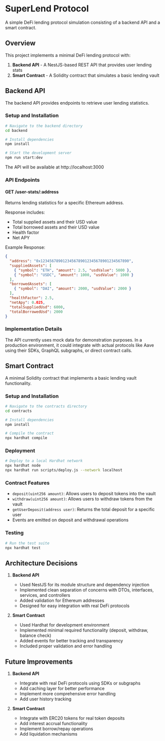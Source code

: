 # SuperLend Protocol

A simple DeFi lending protocol simulation consisting of a backend API and a smart contract.

## Overview

This project implements a minimal DeFi lending protocol with:

1. **Backend API** - A NestJS-based REST API that provides user lending stats
2. **Smart Contract** - A Solidity contract that simulates a basic lending vault

## Backend API

The backend API provides endpoints to retrieve user lending statistics.

### Setup and Installation

```bash
# Navigate to the backend directory
cd backend

# Install dependencies
npm install

# Start the development server
npm run start:dev
```

The API will be available at http://localhost:3000

### API Endpoints

#### GET /user-stats/:address

Returns lending statistics for a specific Ethereum address.

Response includes:
- Total supplied assets and their USD value
- Total borrowed assets and their USD value
- Health factor
- Net APY

Example Response:
```json
{
  "address": "0x1234567890123456789012345678901234567890",
  "suppliedAssets": [
    { "symbol": "ETH", "amount": 2.5, "usdValue": 5000 },
    { "symbol": "USDC", "amount": 1000, "usdValue": 1000 }
  ],
  "borrowedAssets": [
    { "symbol": "DAI", "amount": 2000, "usdValue": 2000 }
  ],
  "healthFactor": 2.5,
  "netApy": 0.025,
  "totalSuppliedUsd": 6000,
  "totalBorrowedUsd": 2000
}
```

### Implementation Details

The API currently uses mock data for demonstration purposes. In a production environment, it could integrate with actual protocols like Aave using their SDKs, GraphQL subgraphs, or direct contract calls.

## Smart Contract

A minimal Solidity contract that implements a basic lending vault functionality.

### Setup and Installation

```bash
# Navigate to the contracts directory
cd contracts

# Install dependencies
npm install

# Compile the contract
npx hardhat compile
```

### Deployment

```bash
# Deploy to a local Hardhat network
npx hardhat node
npx hardhat run scripts/deploy.js --network localhost
```

### Contract Features

- `deposit(uint256 amount)`: Allows users to deposit tokens into the vault
- `withdraw(uint256 amount)`: Allows users to withdraw tokens from the vault
- `getUserDeposit(address user)`: Returns the total deposit for a specific user
- Events are emitted on deposit and withdrawal operations

### Testing

```bash
# Run the test suite
npx hardhat test
```

## Architecture Decisions

1. **Backend API**
   - Used NestJS for its module structure and dependency injection
   - Implemented clean separation of concerns with DTOs, interfaces, services, and controllers
   - Added validation for Ethereum addresses
   - Designed for easy integration with real DeFi protocols

2. **Smart Contract**
   - Used Hardhat for development environment
   - Implemented minimal required functionality (deposit, withdraw, balance check)
   - Added events for better tracking and transparency
   - Included proper validation and error handling

## Future Improvements

1. **Backend API**
   - Integrate with real DeFi protocols using SDKs or subgraphs
   - Add caching layer for better performance
   - Implement more comprehensive error handling
   - Add user history tracking

2. **Smart Contract**
   - Integrate with ERC20 tokens for real token deposits
   - Add interest accrual functionality
   - Implement borrow/repay operations
   - Add liquidation mechanisms
